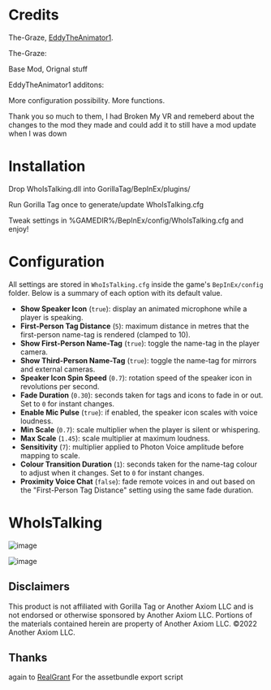 # Credits
The-Graze, [EddyTheAnimator1](https://github.com/EddyTheAnimator1). 

The-Graze:

Base Mod, Orignal stuff

EddyTheAnimator1 additons:

More configuration possibility.
More functions.

Thank you so much to them, I had Broken My VR and remeberd about the changes to the mod they made and could add it to still have a mod update when I was down

# Installation
Drop WhoIsTalking.dll into GorillaTag/BepInEx/plugins/

Run Gorilla Tag once to generate/update WhoIsTalking.cfg

Tweak settings in %GAMEDIR%/BepInEx/config/WhoIsTalking.cfg and enjoy!

# Configuration

All settings are stored in `WhoIsTalking.cfg` inside the game's
`BepInEx/config` folder. Below is a summary of each option with its default
value.

- **Show Speaker Icon** (`true`): display an animated microphone while a
  player is speaking.
- **First-Person Tag Distance** (`5`): maximum distance in metres that the
  first-person name-tag is rendered (clamped to 10).
- **Show First-Person Name-Tag** (`true`): toggle the name-tag in the player
  camera.
- **Show Third-Person Name-Tag** (`true`): toggle the name-tag for mirrors and
  external cameras.
- **Speaker Icon Spin Speed** (`0.7`): rotation speed of the speaker icon in
  revolutions per second.
- **Fade Duration** (`0.30`): seconds taken for tags and icons to fade in or
  out. Set to `0` for instant changes.
- **Enable Mic Pulse** (`true`): if enabled, the speaker icon scales with voice
  loudness.
- **Min Scale** (`0.7`): scale multiplier when the player is silent or
  whispering.
- **Max Scale** (`1.45`): scale multiplier at maximum loudness.
- **Sensitivity** (`7`): multiplier applied to Photon Voice amplitude before
  mapping to scale.
- **Colour Transition Duration** (`1`): seconds taken for the name-tag colour
  to adjust when it changes. Set to `0` for instant changes.
- **Proximity Voice Chat** (`false`): fade remote voices in and out based on
  the "First-Person Tag Distance" setting using the same fade duration.
  
# WhoIsTalking


![image](https://github.com/The-Graze/WhoIsTalking/assets/82724623/175e80e7-43ef-4921-a8c6-0edb65d885f7)

![image](https://github.com/The-Graze/WhoIsTalking/assets/82724623/1a2f7be5-b8d8-4681-a07b-05b1ba80b66b)

## Disclaimers
This product is not affiliated with Gorilla Tag or Another Axiom LLC and is not endorsed or otherwise sponsored by Another Axiom LLC. Portions of the materials contained herein are property of Another Axiom LLC. ©2022 Another Axiom LLC.

## Thanks

again to [RealGrant]([https://www.google.com](https://github.com/RealGrant)https://github.com/RealGrant) For the assetbundle export script
